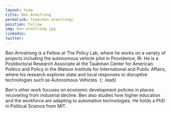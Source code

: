 ```yaml
---
layout: team
title: Ben Armstrong
permalink: team/ben-armstrong/
position: Fellow
img: ben-armstrong.jpg
linkedin:
twitter:
---
```


Ben Armstrong is a Fellow at The Policy Lab, where he works on a variety of projects including the autonomous vehicle pilot in Providence, RI. He is a Postdoctoral Research Associate at the Taubman Center for American Politics and Policy in the Watson Institute for International and Public Affairs, where his research explores state and local responses to disruptive technologies such as  Autonomous Vehicles. 
{: .lead}

Ben's other work focuses on economic development policies in places recovering from industrial decline. Ben also studies how higher education and the workforce are adapting to automation technologies. He holds a PhD in Political Science from MIT. 
